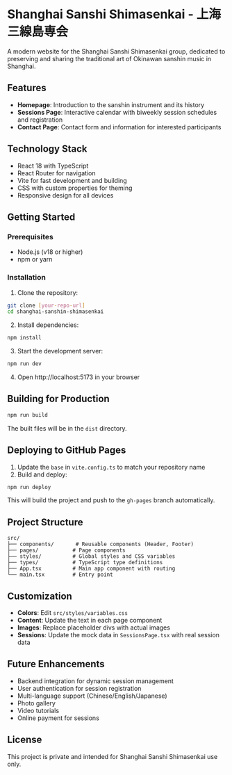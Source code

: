 # Shanghai Sanshi Shimasenkai - 上海三線島専会

A modern website for the Shanghai Sanshi Shimasenkai group, dedicated to preserving and sharing the traditional art of Okinawan sanshin music in Shanghai.

## Features

- **Homepage**: Introduction to the sanshin instrument and its history
- **Sessions Page**: Interactive calendar with biweekly session schedules and registration
- **Contact Page**: Contact form and information for interested participants

## Technology Stack

- React 18 with TypeScript
- React Router for navigation
- Vite for fast development and building
- CSS with custom properties for theming
- Responsive design for all devices

## Getting Started

### Prerequisites

- Node.js (v18 or higher)
- npm or yarn

### Installation

1. Clone the repository:
```bash
git clone [your-repo-url]
cd shanghai-sanshin-shimasenkai
```

2. Install dependencies:
```bash
npm install
```

3. Start the development server:
```bash
npm run dev
```

4. Open http://localhost:5173 in your browser

## Building for Production

```bash
npm run build
```

The built files will be in the `dist` directory.

## Deploying to GitHub Pages

1. Update the `base` in `vite.config.ts` to match your repository name
2. Build and deploy:
```bash
npm run deploy
```

This will build the project and push to the `gh-pages` branch automatically.

## Project Structure

```
src/
├── components/       # Reusable components (Header, Footer)
├── pages/           # Page components
├── styles/          # Global styles and CSS variables
├── types/           # TypeScript type definitions
├── App.tsx          # Main app component with routing
└── main.tsx         # Entry point
```

## Customization

- **Colors**: Edit `src/styles/variables.css`
- **Content**: Update the text in each page component
- **Images**: Replace placeholder divs with actual images
- **Sessions**: Update the mock data in `SessionsPage.tsx` with real session data

## Future Enhancements

- Backend integration for dynamic session management
- User authentication for session registration
- Multi-language support (Chinese/English/Japanese)
- Photo gallery
- Video tutorials
- Online payment for sessions

## License

This project is private and intended for Shanghai Sanshi Shimasenkai use only.